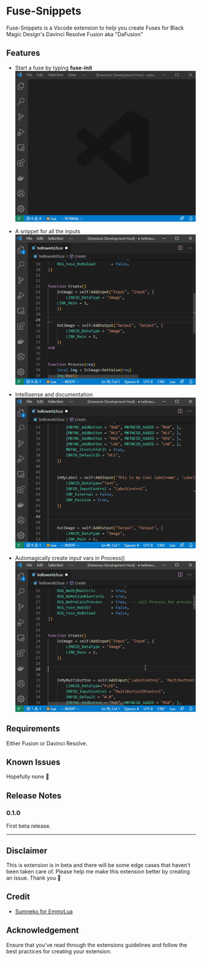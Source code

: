 # Fuse-Snippets 

Fuse-Snippets is a Vscode extension to help you create Fuses for Black Magic Design's Davinci Resolve Fusion aka "DaFusion" 

## Features

* Start a fuse by typing **fuse-init**
![fuse-init](images\\fuse-init.gif)

* A snippet for all the inputs
![snippets](images\\snippets.gif)

* Intellisense and documentation
![Intellisene & Docs](images\\intellisense_documentation.gif)

* Automagically create input vars in Process()
![Create Vars in Process()](images\\create_vars.gif)


## Requirements

Either Fusion or Davinci Resolve.

## Known Issues
Hopefully none :crossed_fingers:

## Release Notes

### 0.1.0

First beta release.

-----------------------------------------------------------------------------------------------------------
## Disclaimer 
This is extension is in beta and there will be some edge cases that haven't been taken care of. Please help me make this extension better by creating an issue. Thank you :pray:
## Credit 
* [Sumneko for EmmyLua](https://github.com/sumneko/lua-language-server)
## Acknowledgement 
Ensure that you've read through the extensions guidelines and follow the best practices for creating your extension. 
